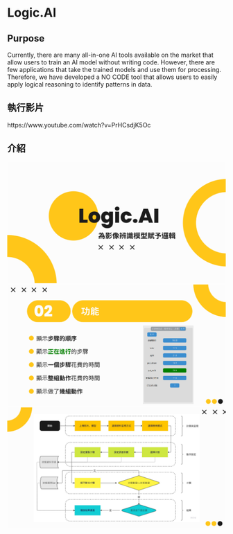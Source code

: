 # Logic.AI
<h2>Purpose</h2> Currently, there are many all-in-one AI tools available on the market that allow users to train an AI model without writing code. However, there are few applications that take the trained models and use them for processing. Therefore, we have developed a NO CODE tool that allows users to easily apply logical reasoning to identify patterns in data.
<h2>執行影片</h2>
https://www.youtube.com/watch?v=PrHCsdjK5Oc
<h2>介紹</h2>
<img src="https://github.com/LeeMoofon0222/Logic.AI/blob/main/ReadMe_Picture/Pic1.png?raw=true" alt="Pic1">
<img src="https://github.com/LeeMoofon0222/Logic.AI/blob/main/ReadMe_Picture/Pic2.png?raw=true" alt="Pic1">
<img src="https://github.com/LeeMoofon0222/Logic.AI/blob/main/ReadMe_Picture/Pic3.png?raw=true" alt="Pic1">
